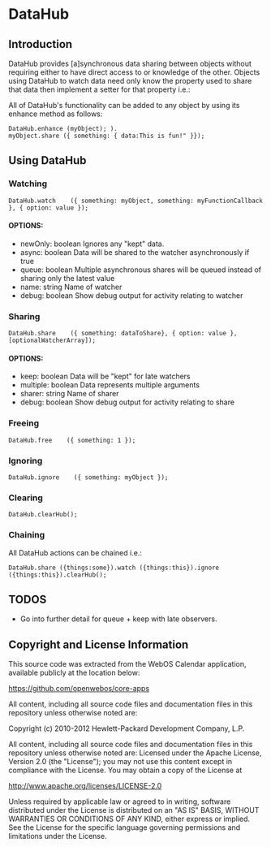 DataHub
=======

Introduction
------------
DataHub provides [a]synchronous data sharing between objects without
requiring either to have direct access to or knowledge of the other.
Objects using DataHub to watch data need only know the property used
to share that data then implement a setter for that property i.e.:

All of DataHub's functionality can be added to any object by using its
enhance method as follows:

    DataHub.enhance (myObject); ).
    myObject.share ({ something: { data:This is fun!" }});


Using DataHub
-------------
### Watching

    DataHub.watch    ({ something: myObject, something: myFunctionCallback }, { option: value });

#### OPTIONS:
+    newOnly: boolean    Ignores any "kept" data.
+    async: boolean      Data will be shared to the watcher asynchronously if true
+    queue: boolean      Multiple asynchronous shares will be queued instead of sharing only the latest value
+    name: string        Name of watcher
+    debug: boolean      Show debug output for activity relating to watcher

### Sharing

    DataHub.share    ({ something: dataToShare}, { option: value }, [optionalWatcherArray]);

#### OPTIONS:
+    keep: boolean       Data will be "kept" for late watchers
+    multiple: boolean   Data represents multiple arguments
+    sharer: string      Name of sharer
+    debug: boolean      Show debug output for activity relating to share

### Freeing

    DataHub.free    ({ something: 1 });

### Ignoring

    DataHub.ignore    ({ something: myObject });

### Clearing

    DataHub.clearHub();

### Chaining
All DataHub actions can be chained i.e.:

    DataHub.share ({things:some}).watch ({things:this}).ignore ({things:this}).clearHub();

TODOS
-----
+   Go into further detail for queue + keep with late observers.

Copyright and License Information
---------------------------------
This source code was extracted from the WebOS Calendar application, available publicly at the location below:

https://github.com/openwebos/core-apps


All content, including all source code files and documentation files in this repository unless otherwise noted are:

 Copyright (c) 2010-2012 Hewlett-Packard Development Company, L.P.

All content, including all source code files and documentation files in this repository unless otherwise noted are:
Licensed under the Apache License, Version 2.0 (the "License");
you may not use this content except in compliance with the License.
You may obtain a copy of the License at

http://www.apache.org/licenses/LICENSE-2.0

Unless required by applicable law or agreed to in writing, software
distributed under the License is distributed on an "AS IS" BASIS,
WITHOUT WARRANTIES OR CONDITIONS OF ANY KIND, either express or implied.
See the License for the specific language governing permissions and
limitations under the License.
